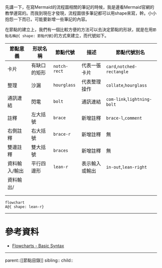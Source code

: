 先講一下，在寫Mermaid的流程圖相關的筆記的時候，我是邊看Mermaid官網的教學邊寫的。而我到現在才發現，流程圖很多筆記都可以用shape來寫，幹。小小抱怨一下而已，可能要新增一些筆記的內容。

在節點的建立上，我們有一個比較方便的方法可以去決定節點的形狀，就是在用`節點名稱@{ shape: 節點代號}`的方式來建立，而代號如下。


| 節點意義    | 形狀名稱   | 節點代號         | 描述      | 節點代號別名                      |
| ------- | ------ | ------------ | ------- | --------------------------- |
| 卡片      | 有缺口的矩形 | `notch-rect` | 代表一張卡片  | `card`,`notched-rectangle`  |
| 整理      | 沙漏     | `hourglass`  | 代表整理操作  | `collate`,`hourglass`       |
| 通訊連結    | 閃電     | `bolt`       | 通訊連結    | `com-link`,`lightning-bolt` |
| 註釋      | 左大括號   | `brace`      | 新增註釋    | `brace-l`,`comment`         |
| 右側註釋    | 右大括號   | `brace-r`    | 新增註釋    | 無                           |
| 雙邊註釋    | 雙大括號   | `braces`     | 新增註釋    | 無                           |
| 資料輸入/輸出 | 平行四邊形  | `lean-r`     | 表示輸入或輸出 | `in-out`,`lean-right`       |
| 資料輸出/   |        |              |         |                             |
|         |        |              |         |                             |
|         |        |              |         |                             |
```mermaid
flowchart
A@{ shape: lean-r}
```

- - -
# 參考資料
- [Flowcharts - Basic Syntax](https://mermaid.js.org/syntax/flowchart.html)
- - -
parent::[[節點目錄]]
sibling::
child::